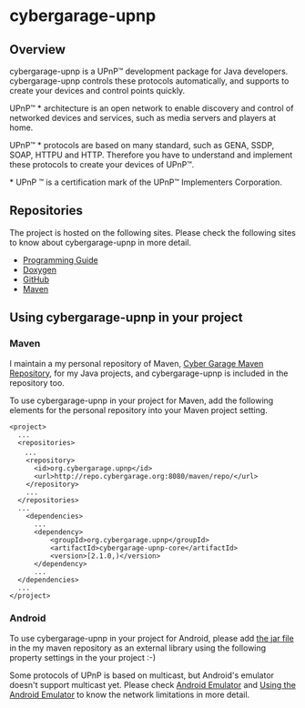# cybergarage-upnp

## Overview

cybergarage-upnp is a UPnP™ development package for Java developers. cybergarage-upnp controls these protocols automatically, and supports to create your devices and control points quickly.

UPnP™ \* architecture is an open network to enable discovery and control of networked devices and services, such as media servers and players at home.

UPnP™ \* protocols are based on many standard, such as GENA, SSDP, SOAP, HTTPU and HTTP. Therefore you have to understand and implement these protocols to create your devices of UPnP™.

\* UPnP ™ is a certification mark of the UPnP™ Implementers Corporation.

## Repositories

The project is hosted on the following sites. Please check the following sites to know about cybergarage-upnp in more detail.

- [Programming Guide](http://www.cybergarage.org:8080/pdfdoc/clinkjavaproguide.pdf)
- [Doxygen](http://www.cybergarage.org:8080/doxygen/cybergarage-upnp/)
- [GitHub](https://github.com/cybergarage/cybergarage-upnp)
- [Maven](http://www.cybergarage.org:8080/maven/repo/org/cybergarage/upnp/)

## Using cybergarage-upnp in your project

### Maven

I maintain a my personal repository of Maven, [Cyber Garage Maven Repository](http://www.cybergarage.org:8080/maven/repo/), for my Java projects, and cybergarage-upnp is included in the repository too.

To use cybergarage-upnp in your project for Maven, add the following elements for the personal repository into your Maven project setting.

```
<project>
  ...
  <repositories>
　  ...
    <repository>
      <id>org.cybergarage.upnp</id>
      <url>http://repo.cybergarage.org:8080/maven/repo/</url>
    </repository>
    ...
  </repositories>
  ...
    <dependencies>
      ...
      <dependency>
          <groupId>org.cybergarage.upnp</groupId>
          <artifactId>cybergarage-upnp-core</artifactId>
          <version>[2.1.0,)</version>
      </dependency>
      ...
  </dependencies>
  ...
</project>
```

### Android

To use cybergarage-upnp in your project for Android, please add [the jar file](http://repo.cybergarage.org:8080/maven/repo/org/cybergarage/upnp/cybergarage-upnp-core/) in the my maven repository as an external library using the following property settings in the your project :-)

Some protocols of UPnP is based on multicast, but Android's emulator doesn't support multicast yet. Please check [Android Emulator](http://developer.android.com/intl/ja/guide/developing/tools/emulator.html) and [Using the Android Emulator](http://developer.android.com/tools/devices/emulator.html) to know the network limitations in more detail.
